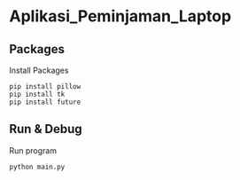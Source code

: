 # Aplikasi_Peminjaman_Laptop

## Packages
Install Packages
```
pip install pillow
pip install tk
pip install future
```
## Run & Debug
Run program
```
python main.py
```
